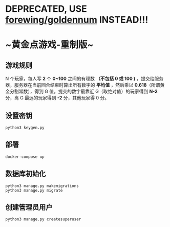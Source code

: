 # DEPRECATED, USE [forewing/goldennum](https://github.com/forewing/goldennum) INSTEAD!!!

# ~黄金点游戏-重制版~

## 游戏规则

N 个玩家，每人写 **2** 个 **0~100** 之间的有理数 **（不包括 0 或 100 )** ，提交给服务器，服务器在当前回合结束时算出所有数字的 **平均值** ，然后乘以 **0.618**（所谓黄金分割常数），得到 G 值。提交的数字最靠近 G（取绝对值）的玩家得到 **N-2** 分，离 G 最远的玩家得到 **-2** 分，其他玩家得 0 分。

## 设置密钥

```
python3 keygen.py
```

## 部署

```
docker-compose up
```

## 数据库初始化

```
python3 manage.py makemigrations
python3 manage.py migrate
```

## 创建管理员用户

```
python3 manage.py createsuperuser
```
